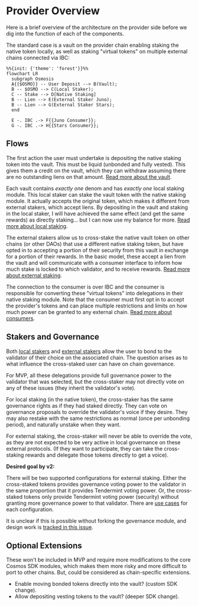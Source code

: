 # Provider Overview

Here is a brief overview of the architecture on the provider side
before we dig into the function of each of the components.

The standard case is a vault on the provider chain enabling
staking the native token locally, as well as staking "virtual tokens"
on multiple external chains connected via IBC:

```mermaid
%%{init: {'theme': 'forest'}}%%
flowchart LR
  subgraph Osmosis
  A{{$OSMO}} -- User Deposit --> B(Vault);
  B -- $OSMO --> C(Local Staker);
  C -- Stake --> D[Native Staking]
  B -- Lien --> E(External Staker Juno);
  B -- Lien --> G(External Staker Stars);
  end

  E -. IBC .-> F{{Juno Consumer}};
  G -. IBC .-> H{{Stars Consumer}};
```

## Flows

The first action the user must undertake is depositing
the native staking token into the vault. This must be liquid
(unbonded and fully vested). This gives them a credit on the vault,
which they can withdraw assuming there are no outstanding liens on that amount.
[Read more about the vault](./Vault.md).

Each vault contains _exactly one_ denom and has _exactly one_ local staking
module. This local staker can stake the vault token with the
native staking module. It actually accepts the original token, which makes
it different from external stakers, which accept liens. By depositing in the vault
and staking in the local staker, I will have achieved the same effect
(and get the same rewards) as directly staking... but I can now use my balance
for more.
[Read more about local staking](./LocalStaking.md).

The external stakers allow us to cross-stake the native vault
token on other chains (or other DAOs) that use a different native
staking token, but have opted in to accepting a portion
of their security from this vault in exchange for a portion
of their rewards. In the basic model, these accept a lien
from the vault and will communicate with a consumer interface
to inform how much stake is locked to which validator, and
to receive rewards.
[Read more about external staking](./ExternalStaking.md).

The connection to the consumer is over IBC and the consumer is
responsible for converting these "virtual tokens" into delegations
in their native staking module. Note that the consumer must first opt in to
accept the provider's tokens and can place multiple restrictions and limits
on how much power can be granted to any external chain.
[Read more about consumers](../consumer/Consumer.md).

## Stakers and Governance

Both [local stakers](./LocalStaking.md) and [external stakers](./ExternalStaking.md)
allow the user to bond to the validator of their choice on the associated chain.
The question arises as to what influence the cross-staked user can have on chain governance.

For MVP, all these delegations provide full governance power to the validator
that was selected, but the cross-staker may not directly vote
on any of these issues (they inherit the validator's vote).

For local staking (in the native token), the cross-staker has the
same governance rights as if they had staked directly. They can vote
on governance proposals to override the validator's voice if they desire.
They may also restake with the same restrictions as normal (once per
unbonding period), and naturally unstake when they want.

For external staking, the cross-staker will never be able to override
the vote, as they are not expected to be very active in local governance
on these external protocols. (If they want to participate, they can take the
cross-staking rewards and delegate those tokens directly to get a voice).

**Desired goal by v2:**

There will be two supported configurations for external staking.
Either the cross-staked tokens provides governance voting power
to the validator in the same proportion that it provides Tendermint voting power.
Or, the cross-staked tokens only provide Tendermint voting power (security)
without granting more governance power to that validator.
There are [use cases](../UseCases.md) for each configuration.

It is unclear if this is possible without forking the governance module,
and design work is [tracked in this issue](https://github.com/osmosis-labs/mesh-security-sdk/issues/48).

## Optional Extensions

These won't be included in MVP and require more modifications
to the core Cosmos SDK modules, which makes them more risky and
more difficult to port to other chains. But, could be considered
as chain-specific extensions.

- Enable moving bonded tokens directly into the vault? (custom SDK change).
- Allow depositing vesting tokens to the vault? (deeper SDK change).
